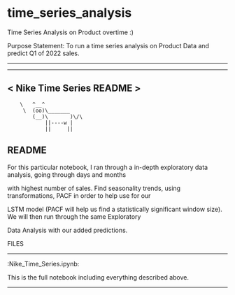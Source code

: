 # time_series_analysis

Time Series Analysis on Product overtime :)


Purpose Statement: To run a time series analysis on Product Data and predict Q1 of 2022 sales.

 ________________
 ------------------------
< Nike Time Series README >
 ------------------------
        \   ^__^
         \  (oo)\_______
            (__)\       )\/\
                ||----w |
                ||     ||

README
-------------------------------------
For this particular notebook, I ran through a in-depth exploratory data analysis, going through days and months 

with highest number of sales. Find seasonality trends, using transformations, PACF in order to help use for our

LSTM model (PACF will help us find a statistically significant window size). We will then run through the same Exploratory

Data Analysis with our added predictions.


FILES

-------------------------------------
:Nike_Time_Series.ipynb:

This is the full notebook including everything described above.

-------------------------------------

